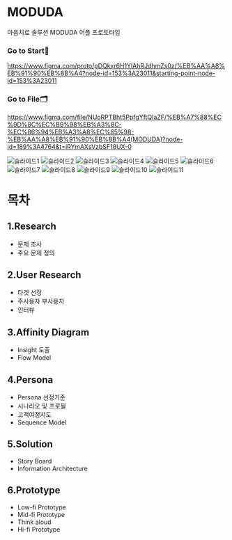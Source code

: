 # MODUDA
마음치료 솔루션 MODUDA 어플 프로토타입 

### Go to Start🏁 ###
https://www.figma.com/proto/pDQkxr6H1YlAhRJdhmZs0z/%EB%AA%A8%EB%91%90%EB%8B%A4?node-id=153%3A23011&starting-point-node-id=153%3A23011

### Go to File🗂 ###
https://www.figma.com/file/NUoRPTBht5PpfgYftQIaZF/%EB%A7%88%EC%9D%8C%EC%B9%98%EB%A3%8C-%EC%86%94%EB%A3%A8%EC%85%98-%EB%AA%A8%EB%91%90%EB%8B%A4(MODUDA)?node-id=189%3A4764&t=iRYmAXsVzbSF18UX-0


![슬라이드1](https://user-images.githubusercontent.com/61350052/210734747-b40eeb22-7547-4f08-871c-9c5df6ac9a8a.png)
![슬라이드2](https://user-images.githubusercontent.com/61350052/210734757-4c7aae8c-5505-452b-833f-5cb7c07e990a.png)
![슬라이드3](https://user-images.githubusercontent.com/61350052/210734778-aa5d2854-788a-424c-b49d-d771cafd0190.png)
![슬라이드4](https://user-images.githubusercontent.com/61350052/210734782-b9f68706-c0a4-4f74-9717-8da374fc9d21.png)
![슬라이드5](https://user-images.githubusercontent.com/61350052/210734790-5a4b6aca-38e7-4e6c-aa2a-77035704e174.png)
![슬라이드6](https://user-images.githubusercontent.com/61350052/210734798-9f8137ea-8733-425f-bf51-96a7584934cd.png)
![슬라이드7](https://user-images.githubusercontent.com/61350052/210734805-b7d44071-9fda-42bb-85f4-61421e04a952.png)
![슬라이드8](https://user-images.githubusercontent.com/61350052/210734811-05cf9ad9-c15f-4413-9cba-8c96697c37bd.png)
![슬라이드9](https://user-images.githubusercontent.com/61350052/210734816-6917e3bc-7cf4-4f43-8152-718516d22538.png)
![슬라이드10](https://user-images.githubusercontent.com/61350052/210734831-4fb4e6e3-6294-4f49-979e-3ab1d6b6367b.png)
![슬라이드11](https://user-images.githubusercontent.com/61350052/210734837-b0d39aab-faf5-4a0a-82ca-ee1a6ac0678c.png)


# 목차
## 1.Research
- 문제 조사
- 주요 문제 정의
## 2.User Research
- 타겟 선정
- 주사용자 부사용자
- 인터뷰
## 3.Affinity Diagram
- Insight 도출
- Flow Model
## 4.Persona
- Persona 선정기준
- 시나리오 및 프로필
- 고객여정지도 
- Sequence Model
## 5.Solution
- Story Board
- Information Architecture
## 6.Prototype
- Low-fi Prototype
- Mid-fi Prototype
- Think aloud
- Hi-fi Prototype
